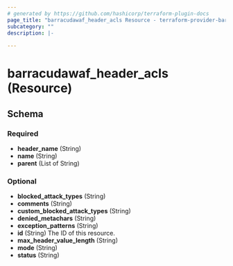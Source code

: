 ```yaml
---
# generated by https://github.com/hashicorp/terraform-plugin-docs
page_title: "barracudawaf_header_acls Resource - terraform-provider-barracudawaf"
subcategory: ""
description: |-
  
---
```


# barracudawaf_header_acls (Resource)





<!-- schema generated by tfplugindocs -->
## Schema

### Required

- **header_name** (String)
- **name** (String)
- **parent** (List of String)

### Optional

- **blocked_attack_types** (String)
- **comments** (String)
- **custom_blocked_attack_types** (String)
- **denied_metachars** (String)
- **exception_patterns** (String)
- **id** (String) The ID of this resource.
- **max_header_value_length** (String)
- **mode** (String)
- **status** (String)


